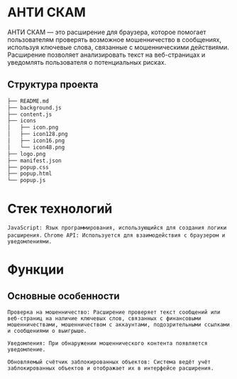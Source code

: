 # АНТИ СКАМ
АНТИ СКАМ — это расширение для браузера, которое помогает пользователям проверять возможное мошенничество в сообщениях, используя ключевые слова, связанные с мошенническими действиями. Расширение позволяет анализировать текст на веб-страницах и уведомлять пользователя о потенциальных рисках.

## Структура проекта

```bash
├── README.md
├── background.js
├── content.js
├── icons
│   ├── icon.png
│   ├── icon128.png
│   ├── icon16.png
│   └── icon48.png
├── logo.png
├── manifest.json
├── popup.css
├── popup.html
└── popup.js
```


# Стек технологий

```JavaScript: Язык программирования, использующийся для создания логики расширения.```
```Chrome API: Используется для взаимодействия с браузером и уведомлениями.```

# Функции

## Основные особенности

```Проверка на мошенничество: Расширение проверяет текст сообщений или веб-страниц на наличие ключевых слов, связанных с финансовыми мошенничествами, мошенничеством с аккаунтами, подозрительными ссылками и сообщениями о выигрыше.```

```Уведомления: При обнаружении мошеннического контента появляется уведомление.```

```Обновляемый счётчик заблокированных объектов: Система ведёт учёт заблокированных объектов и отображает их в интерфейсе расширения.```
